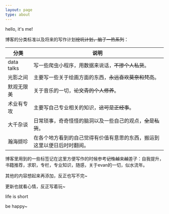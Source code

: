 ```yaml
---
layout: page
type: about
---
```


hello, it's me!

博客的分类标准以及将来的写作计划~~挖坑计划，脑子一热系列~~：

分类|说明
---|---
data talks|写一些爬虫小程序，用数据来说话，~~不掺个人私货~~。
光影之间|主要写一些关于绘画方面的东西，~~永远喜欢莫奈和梵高~~。
默观无限美|关于音乐的一切，~~论文青的个人修养~~。
术业有专攻|主要写自己专业相关的知识，~~这可是正经事~~。
大千杂谈|日常琐事，奇奇怪怪的脑洞以及一些自己的观点，~~全是私货~~。
瀚海撷珍|在各个地方看到的自己觉得有价值有意思的东西，搬运到这里以便日后时时翻阅。

博客里用到的一些标签记在这里方便写作的时候参考~~记性越来越差了~~：自我提升，书籍推荐，求职，专栏，专业知识，随感，关于evan的一切，似水流年。

其他的内容想起来再添加，反正也写不完~

更新也就看心情，反正写着玩~

life is short

be happy~
